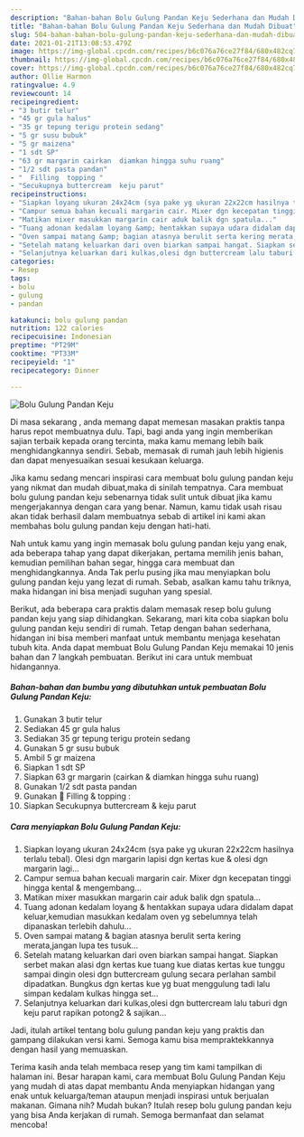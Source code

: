 ```yaml
---
description: "Bahan-bahan Bolu Gulung Pandan Keju Sederhana dan Mudah Dibuat"
title: "Bahan-bahan Bolu Gulung Pandan Keju Sederhana dan Mudah Dibuat"
slug: 504-bahan-bahan-bolu-gulung-pandan-keju-sederhana-dan-mudah-dibuat
date: 2021-01-21T13:08:53.479Z
image: https://img-global.cpcdn.com/recipes/b6c076a76ce27f84/680x482cq70/bolu-gulung-pandan-keju-foto-resep-utama.jpg
thumbnail: https://img-global.cpcdn.com/recipes/b6c076a76ce27f84/680x482cq70/bolu-gulung-pandan-keju-foto-resep-utama.jpg
cover: https://img-global.cpcdn.com/recipes/b6c076a76ce27f84/680x482cq70/bolu-gulung-pandan-keju-foto-resep-utama.jpg
author: Ollie Harmon
ratingvalue: 4.9
reviewcount: 14
recipeingredient:
- "3 butir telur"
- "45 gr gula halus"
- "35 gr tepung terigu protein sedang"
- "5 gr susu bubuk"
- "5 gr maizena"
- "1 sdt SP"
- "63 gr margarin cairkan  diamkan hingga suhu ruang"
- "1/2 sdt pasta pandan"
- "  Filling  topping "
- "Secukupnya buttercream  keju parut"
recipeinstructions:
- "Siapkan loyang ukuran 24x24cm (sya pake yg ukuran 22x22cm hasilnya terlalu tebal). Olesi dgn margarin lapisi dgn kertas kue &amp; olesi dgn margarin lagi..."
- "Campur semua bahan kecuali margarin cair. Mixer dgn kecepatan tinggi hingga kental &amp; mengembang..."
- "Matikan mixer masukkan margarin cair aduk balik dgn spatula..."
- "Tuang adonan kedalam loyang &amp; hentakkan supaya udara didalam dapat keluar,kemudian masukkan kedalam oven yg sebelumnya telah dipanaskan terlebih dahulu..."
- "Oven sampai matang &amp; bagian atasnya berulit serta kering merata,jangan lupa tes tusuk..."
- "Setelah matang keluarkan dari oven biarkan sampai hangat. Siapkan serbet makan alasi dgn kertas kue tuang kue diatas kertas kue tunggu sampai dingin olesi dgn buttercream gulung secara perlahan sambil dipadatkan. Bungkus dgn kertas kue yg buat menggulung tadi lalu simpan kedalam kulkas hingga set..."
- "Selanjutnya keluarkan dari kulkas,olesi dgn buttercream lalu taburi dgn keju parut rapikan potong2 &amp; sajikan..."
categories:
- Resep
tags:
- bolu
- gulung
- pandan

katakunci: bolu gulung pandan 
nutrition: 122 calories
recipecuisine: Indonesian
preptime: "PT29M"
cooktime: "PT33M"
recipeyield: "1"
recipecategory: Dinner

---
```



![Bolu Gulung Pandan Keju](https://img-global.cpcdn.com/recipes/b6c076a76ce27f84/680x482cq70/bolu-gulung-pandan-keju-foto-resep-utama.jpg)

Di masa  sekarang , anda memang dapat memesan masakan praktis tanpa harus repot membuatnya dulu. Tapi, bagi anda yang ingin memberikan sajian terbaik kepada orang tercinta, maka kamu memang lebih baik menghidangkannya sendiri. Sebab, memasak di rumah jauh lebih higienis dan dapat menyesuaikan sesuai kesukaan keluarga.

Jika kamu sedang mencari inspirasi cara membuat bolu gulung pandan keju yang nikmat dan mudah dibuat,maka di sinilah tempatnya. Cara membuat bolu gulung pandan keju  sebenarnya tidak sulit untuk dibuat jika kamu mengerjakannya dengan cara yang benar. Namun, kamu tidak usah risau akan tidak berhasil dalam membuatnya 
sebab di artikel ini kami akan membahas bolu gulung pandan keju dengan hati-hati.  



Nah untuk kamu yang ingin memasak bolu gulung pandan keju yang enak, ada beberapa tahap yang dapat dikerjakan, pertama memilih jenis bahan, kemudian pemilihan bahan segar, hingga cara membuat dan menghidangkannya. Anda Tak perlu pusing jika mau menyiapkan bolu gulung pandan keju yang lezat di rumah. Sebab, asalkan kamu  tahu triknya, maka hidangan ini bisa menjadi suguhan yang spesial.

Berikut, ada beberapa cara praktis  dalam memasak resep bolu gulung pandan keju yang siap dihidangkan. Sekarang, mari kita coba siapkan bolu gulung pandan keju sendiri di rumah. Tetap dengan bahan sederhana, hidangan ini bisa memberi manfaat untuk membantu menjaga kesehatan tubuh kita. Anda dapat membuat Bolu Gulung Pandan Keju memakai 10 jenis bahan dan 7 langkah pembuatan. Berikut ini cara untuk membuat hidangannya.

<!--inarticleads1-->

##### Bahan-bahan dan bumbu yang dibutuhkan untuk pembuatan Bolu Gulung Pandan Keju:

1. Gunakan 3 butir telur
1. Sediakan 45 gr gula halus
1. Sediakan 35 gr tepung terigu protein sedang
1. Gunakan 5 gr susu bubuk
1. Ambil 5 gr maizena
1. Siapkan 1 sdt SP
1. Siapkan 63 gr margarin (cairkan &amp; diamkan hingga suhu ruang)
1. Gunakan 1/2 sdt pasta pandan
1. Gunakan  🌷 Filling &amp; topping :
1. Siapkan Secukupnya buttercream &amp; keju parut




<!--inarticleads2-->

##### Cara menyiapkan Bolu Gulung Pandan Keju:

1. Siapkan loyang ukuran 24x24cm (sya pake yg ukuran 22x22cm hasilnya terlalu tebal). Olesi dgn margarin lapisi dgn kertas kue &amp; olesi dgn margarin lagi...
1. Campur semua bahan kecuali margarin cair. Mixer dgn kecepatan tinggi hingga kental &amp; mengembang...
1. Matikan mixer masukkan margarin cair aduk balik dgn spatula...
1. Tuang adonan kedalam loyang &amp; hentakkan supaya udara didalam dapat keluar,kemudian masukkan kedalam oven yg sebelumnya telah dipanaskan terlebih dahulu...
1. Oven sampai matang &amp; bagian atasnya berulit serta kering merata,jangan lupa tes tusuk...
1. Setelah matang keluarkan dari oven biarkan sampai hangat. Siapkan serbet makan alasi dgn kertas kue tuang kue diatas kertas kue tunggu sampai dingin olesi dgn buttercream gulung secara perlahan sambil dipadatkan. Bungkus dgn kertas kue yg buat menggulung tadi lalu simpan kedalam kulkas hingga set...
1. Selanjutnya keluarkan dari kulkas,olesi dgn buttercream lalu taburi dgn keju parut rapikan potong2 &amp; sajikan...




Jadi, itulah artikel tentang  bolu gulung pandan keju  yang praktis dan gampang dilakukan versi kami. Semoga kamu bisa mempraktekkannya dengan hasil yang memuaskan. 

Terima kasih anda telah membaca resep yang tim kami tampilkan di halaman ini. Besar harapan kami, cara membuat  Bolu Gulung Pandan Keju yang mudah di atas dapat membantu Anda menyiapkan hidangan yang enak untuk keluarga/teman ataupun menjadi inspirasi untuk berjualan makanan. Gimana nih? Mudah bukan? Itulah resep bolu gulung pandan keju yang bisa Anda kerjakan di rumah. Semoga bermanfaat dan selamat mencoba!

